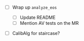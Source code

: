 - [ ] Wrap up `analyze_eos`
  - [ ] Update README
  - [ ] Mention AV tests on the MR
- [ ] CalibAlg for staircase?

